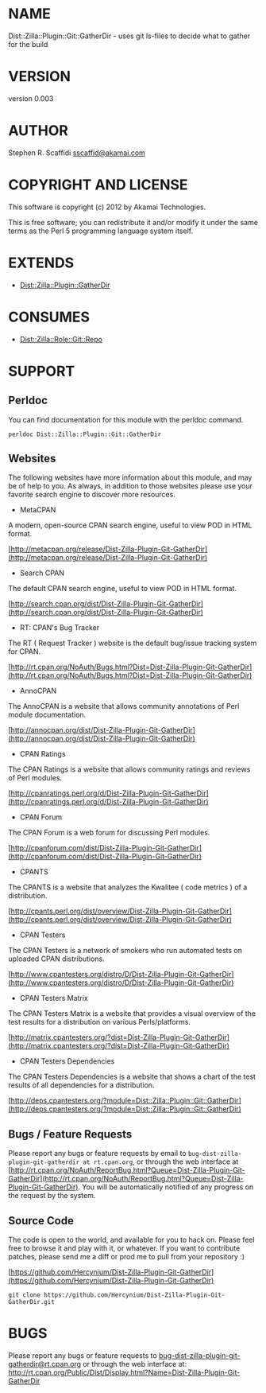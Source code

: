# NAME

Dist::Zilla::Plugin::Git::GatherDir - uses git ls-files to decide what to gather for the build

# VERSION

version 0.003

# AUTHOR

Stephen R. Scaffidi <sscaffid@akamai.com>

# COPYRIGHT AND LICENSE

This software is copyright (c) 2012 by Akamai Technologies.

This is free software; you can redistribute it and/or modify it under
the same terms as the Perl 5 programming language system itself.

# EXTENDS

- [Dist::Zilla::Plugin::GatherDir](http://search.cpan.org/perldoc?Dist::Zilla::Plugin::GatherDir)

# CONSUMES

- [Dist::Zilla::Role::Git::Repo](http://search.cpan.org/perldoc?Dist::Zilla::Role::Git::Repo)

# SUPPORT

## Perldoc

You can find documentation for this module with the perldoc command.

    perldoc Dist::Zilla::Plugin::Git::GatherDir

## Websites

The following websites have more information about this module, and may be of help to you. As always,
in addition to those websites please use your favorite search engine to discover more resources.

- MetaCPAN

A modern, open-source CPAN search engine, useful to view POD in HTML format.

[http://metacpan.org/release/Dist-Zilla-Plugin-Git-GatherDir](http://metacpan.org/release/Dist-Zilla-Plugin-Git-GatherDir)

- Search CPAN

The default CPAN search engine, useful to view POD in HTML format.

[http://search.cpan.org/dist/Dist-Zilla-Plugin-Git-GatherDir](http://search.cpan.org/dist/Dist-Zilla-Plugin-Git-GatherDir)

- RT: CPAN's Bug Tracker

The RT ( Request Tracker ) website is the default bug/issue tracking system for CPAN.

[http://rt.cpan.org/NoAuth/Bugs.html?Dist=Dist-Zilla-Plugin-Git-GatherDir](http://rt.cpan.org/NoAuth/Bugs.html?Dist=Dist-Zilla-Plugin-Git-GatherDir)

- AnnoCPAN

The AnnoCPAN is a website that allows community annotations of Perl module documentation.

[http://annocpan.org/dist/Dist-Zilla-Plugin-Git-GatherDir](http://annocpan.org/dist/Dist-Zilla-Plugin-Git-GatherDir)

- CPAN Ratings

The CPAN Ratings is a website that allows community ratings and reviews of Perl modules.

[http://cpanratings.perl.org/d/Dist-Zilla-Plugin-Git-GatherDir](http://cpanratings.perl.org/d/Dist-Zilla-Plugin-Git-GatherDir)

- CPAN Forum

The CPAN Forum is a web forum for discussing Perl modules.

[http://cpanforum.com/dist/Dist-Zilla-Plugin-Git-GatherDir](http://cpanforum.com/dist/Dist-Zilla-Plugin-Git-GatherDir)

- CPANTS

The CPANTS is a website that analyzes the Kwalitee ( code metrics ) of a distribution.

[http://cpants.perl.org/dist/overview/Dist-Zilla-Plugin-Git-GatherDir](http://cpants.perl.org/dist/overview/Dist-Zilla-Plugin-Git-GatherDir)

- CPAN Testers

The CPAN Testers is a network of smokers who run automated tests on uploaded CPAN distributions.

[http://www.cpantesters.org/distro/D/Dist-Zilla-Plugin-Git-GatherDir](http://www.cpantesters.org/distro/D/Dist-Zilla-Plugin-Git-GatherDir)

- CPAN Testers Matrix

The CPAN Testers Matrix is a website that provides a visual overview of the test results for a distribution on various Perls/platforms.

[http://matrix.cpantesters.org/?dist=Dist-Zilla-Plugin-Git-GatherDir](http://matrix.cpantesters.org/?dist=Dist-Zilla-Plugin-Git-GatherDir)

- CPAN Testers Dependencies

The CPAN Testers Dependencies is a website that shows a chart of the test results of all dependencies for a distribution.

[http://deps.cpantesters.org/?module=Dist::Zilla::Plugin::Git::GatherDir](http://deps.cpantesters.org/?module=Dist::Zilla::Plugin::Git::GatherDir)

## Bugs / Feature Requests

Please report any bugs or feature requests by email to `bug-dist-zilla-plugin-git-gatherdir at rt.cpan.org`, or through
the web interface at [http://rt.cpan.org/NoAuth/ReportBug.html?Queue=Dist-Zilla-Plugin-Git-GatherDir](http://rt.cpan.org/NoAuth/ReportBug.html?Queue=Dist-Zilla-Plugin-Git-GatherDir). You will be automatically notified of any
progress on the request by the system.

## Source Code

The code is open to the world, and available for you to hack on. Please feel free to browse it and play
with it, or whatever. If you want to contribute patches, please send me a diff or prod me to pull
from your repository :)

[https://github.com/Hercynium/Dist-Zilla-Plugin-Git-GatherDir](https://github.com/Hercynium/Dist-Zilla-Plugin-Git-GatherDir)

    git clone https://github.com/Hercynium/Dist-Zilla-Plugin-Git-GatherDir.git

# BUGS

Please report any bugs or feature requests to bug-dist-zilla-plugin-git-gatherdir@rt.cpan.org or through the web interface at:
 http://rt.cpan.org/Public/Dist/Display.html?Name=Dist-Zilla-Plugin-Git-GatherDir